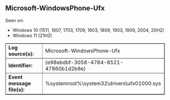 ## Microsoft-WindowsPhone-Ufx

Seen on:
* Windows 10 (1511, 1607, 1703, 1709, 1803, 1809, 1903, 1909, 2004, 20H2)
* Windows 11 (21H2)

<table border="1" class="docutils">
  <tbody>
    <tr>
      <td><b>Log source(s):</b></td>
      <td>Microsoft-WindowsPhone-Ufx</td>
    </tr>
    <tr>
      <td><b>Identifier:</b></td>
      <td>{e98ebdbf-3058-4784-8521-47860b1d2b8e}</td>
    </tr>
    <tr>
      <td><b>Event message file(s):</b></td>
      <td>%systemroot%\system32\drivers\ufx01000.sys</td>
    </tr>
  </tbody>
</table>

&nbsp;

